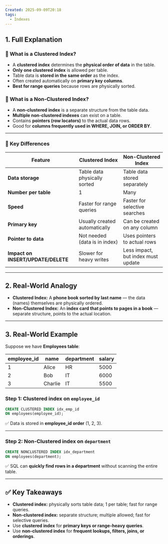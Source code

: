 ```yaml
---
Created: 2025-09-09T20:18
tags:
  - Indexes
---
```

## 1. Full Explanation

### 🔹 What is a Clustered Index?

- A **clustered index** determines the **physical order of data** in the table.
- **Only one clustered index** is allowed per table.
- Table data is **stored in the same order** as the index.
- Often created automatically on **primary key columns**.
- **Best for range queries** because rows are physically sorted.

### 🔹 What is a Non-Clustered Index?

- A **non-clustered index** is a separate structure from the table data.
- **Multiple non-clustered indexes** can exist on a table.
- Contains **pointers (row locators)** to the actual data rows.
- Good for **columns frequently used in WHERE, JOIN, or ORDER BY**.

---

### 🔹 Key Differences

|Feature|Clustered Index|Non-Clustered Index|
|---|---|---|
|**Data storage**|Table data physically sorted|Table data stored separately|
|**Number per table**|1|Many|
|**Speed**|Faster for range queries|Faster for selective searches|
|**Primary key**|Usually created automatically|Can be created on any column|
|**Pointer to data**|Not needed (data is in index)|Uses pointers to actual rows|
|**Impact on INSERT/UPDATE/DELETE**|Slower for heavy writes|Less impact, but index must update|

---

## 2. Real-World Analogy

- **Clustered Index:** A **phone book sorted by last name** — the data (names) themselves are physically ordered.
- **Non-Clustered Index:** An **index card that points to pages in a book** — separate structure, points to the actual location.

---

## 3. Real-World Example

Suppose we have **Employees table**:

|employee_id|name|department|salary|
|---|---|---|---|
|1|Alice|HR|5000|
|2|Bob|IT|6000|
|3|Charlie|IT|5500|

### Step 1: Clustered index on `employee_id`

```SQL
CREATE CLUSTERED INDEX idx_emp_id
ON employees(employee_id);

```

✅ Data is stored in **employee_id order** (1, 2, 3).

---

### Step 2: Non-Clustered index on `department`

```SQL
CREATE NONCLUSTERED INDEX idx_department
ON employees(department);

```

✅ SQL can **quickly find rows in a department** without scanning the entire table.

---

## ✅ Key Takeaways

- **Clustered index:** physically sorts table data; 1 per table; fast for range queries.
- **Non-clustered index:** separate structure; multiple allowed; fast for selective queries.
- Use **clustered index** for **primary keys or range-heavy queries**.
- Use **non-clustered index** for **frequent lookups, filters, joins, or orderings**.